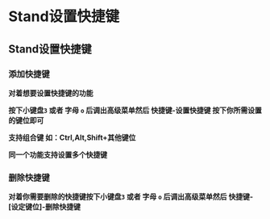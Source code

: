 # Stand设置快捷键

## Stand设置快捷键

### **添加快捷键** <a href="#tian-jia-kuai-jie-jian" id="tian-jia-kuai-jie-jian"></a>

**对着想要设置快捷键的功能**

**按下小键盘`3` 或者 字母 `o` 后调出高级菜单然后 快捷键-设置快捷键 按下你所需设置的键位即可**

**支持组合键 如：Ctrl,Alt,Shift+其他键位**

**同一个功能支持设置多个快捷键**

### 删除快捷键 <a href="#shan-chu-kuai-jie-jian" id="shan-chu-kuai-jie-jian"></a>

**对着你需要删除的快捷键按下小键盘`3` 或者 字母 `o` 后调出高级菜单然后 快捷键-\[设定键位]-删除快捷键**
